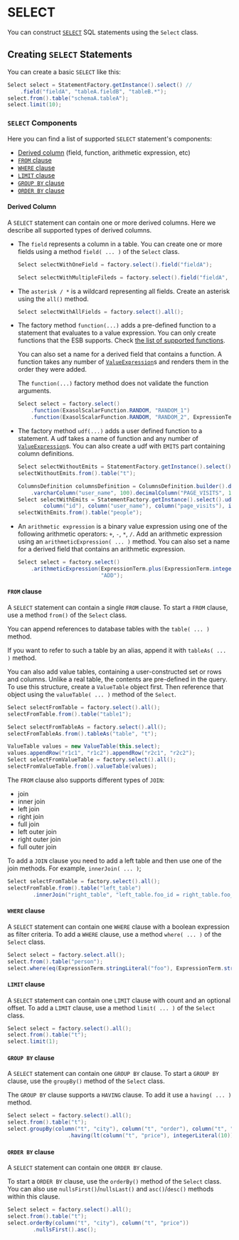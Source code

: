 # SELECT 

You can construct [`SELECT`](https://docs.exasol.com/sql/select.htm) SQL statements using the `Select` class.

## Creating `SELECT` Statements

You can create a basic `SELECT` like this:

```java
Select select = StatementFactory.getInstance().select() //
    .field("fieldA", "tableA.fieldB", "tableB.*");
select.from().table("schemaA.tableA");
select.limit(10);
```

### `SELECT` Components

Here you can find a list of supported `SELECT` statement's components:

- [Derived column](#derived-column) (field, function, arithmetic expression, etc)
- [`FROM` clause](#from-clause)
- [`WHERE` clause](#where-clause)
- [`LIMIT` clause](#limit-clause)
- [`GROUP BY` clause](#group-by-clause)
- [`ORDER BY` clause](#order-by-clause)

#### Derived Column

A `SELECT` statement can contain one or more derived columns. Here we describe all supported types of derived columns.

- The `field` represents a column in a table. You can create one or more fields using a method `field( ... )` of the `Select` class.

    ```java
    Select selectWithOneField = factory.select().field("fieldA");

    Select selectWithMultipleFileds = factory.select().field("fieldA", "tableA.fieldB", "tableB.*");
    ```

- The `asterisk / *` is  a wildcard representing all fields. Create an asterisk using the `all()` method.

    ```java
    Select selectWithAllFields = factory.select().all();
    ```

- The factory method `function(...)` adds a pre-defined function to a statement that evaluates to a value expression.
You can only create functions that the ESB supports. Check [the list of supported functions](../list_of_supported_exasol_functions.md).

    You can also set a name for a derived field that contains a function. 
A function takes any number of [`ValueExpression`](../../../src/main/java/com/exasol/sql/expression/ValueExpression.java)s 
and renders them in the order they were added. 

    The `function(...)` factory method does not validate the function arguments.

    ```java
    Select select = factory.select()
        .function(ExasolScalarFunction.RANDOM, "RANDOM_1")
        .function(ExasolScalarFunction.RANDOM, "RANDOM_2", ExpressionTerm.integerLiteral(5), ExpressionTerm.integerLiteral(20));
    ```

- The factory method `udf(...)` adds a user defined function to a statement. 
A udf takes a name of function and any number of [`ValueExpression`](../../../src/main/java/com/exasol/sql/expression/ValueExpression.java)s.
You can also create a udf with `EMITS` part containing column definitions.
  
    ```java
    Select selectWithoutEmits = StatementFactory.getInstance().select().udf("my_average", column("x"));
    selectWithoutEmits.from().table("t");

    ColumnsDefinition columnsDefinition = ColumnsDefinition.builder().decimalColumn("id", 18, 0)
        .varcharColumn("user_name", 100).decimalColumn("PAGE_VISITS", 18, 0).build();
    Select selectWithEmits = StatementFactory.getInstance().select().udf("sample_simple", columnsDefinition,
            column("id"), column("user_name"), column("page_visits"), integerLiteral(20));
    selectWithEmits.from().table("people");
    ```

- An `arithmetic expression` is a binary value expression using one of the following arithmetic operators: `+`, `-`, `*`, `/`.
Add an arithmetic expression using an `arithmeticExpression( ... )` method.
You can also set a name for a derived field that contains an arithmetic expression. 

    ```java
    Select select = factory.select()
        .arithmeticExpression(ExpressionTerm.plus(ExpressionTerm.integerLiteral(1000), ExpressionTerm.integerLiteral(234)),
                              "ADD");
    ```

#### `FROM` clause

A `SELECT` statement can contain a single `FROM` clause.
To start a `FROM` clause, use a method `from()` of the `Select` class.

You can append references to database tables with the `table( ... )` method.

If you want to refer to such a table by an alias,  append it with `tableAs( ... )` method.

You can also add value tables, containing a user-constructed set or rows and columns. Unlike a real table, the contents are pre-defined in the query. To use this structure, create a `ValueTable` object first. Then reference that object using the  `valueTable( ... )` method of the `Select`.

```java
Select selectFromTable = factory.select().all();
selectFromTable.from().table("table1");

Select selectFromTableAs = factory.select().all();
selectFromTableAs.from().tableAs("table", "t");

ValueTable values = new ValueTable(this.select);
values.appendRow("r1c1", "r1c2").appendRow("r2c1", "r2c2");
Select selectFromValueTable = factory.select().all();
selectFromValueTable.from().valueTable(values);
```

The `FROM` clause also supports different types of `JOIN`:

- join
- inner join
- left join
- right join
- full join
- left outer join
- right outer join
- full outer join

To add a `JOIN` clause you need to add a left table and then use one of the join methods. For example, `innerJoin( ... )`; 

```java
Select selectFromTable = factory.select().all();
selectFromTable.from().table("left_table")
        .innerJoin("right_table", "left_table.foo_id = right_table.foo_id");  
```
#### `WHERE` clause

A `SELECT` statement can contain one `WHERE` clause with a boolean expression as filter criteria.
To add a `WHERE` clause, use a method `where( ... )` of the `Select` class. 

```java
Select select = factory.select.all();
select.from().table("person");
select.where(eq(ExpressionTerm.stringLiteral("foo"), ExpressionTerm.stringLiteral("bar")));
```

#### `LIMIT` clause

A `SELECT` statement can contain one `LIMIT` clause with count and an optional offset.
To add a `LIMIT` clause, use a method `limit( ... )` of the `Select` class. 

```java
Select select = factory.select().all();
select.from().table("t");
select.limit(1);
```

#### `GROUP BY` clause

A `SELECT` statement can contain one `GROUP BY` clause.
To start a `GROUP BY` clause, use the `groupBy()` method of the `Select` class. 

The `GROUP BY` clause supports a `HAVING` clause. To add it use a `having( ... )` method.

```java
Select select = factory.select().all();
select.from().table("t");
select.groupBy(column("t", "city"), column("t", "order"), column("t", "price"))
                   .having(lt(column("t", "price"), integerLiteral(10)));
```

#### `ORDER BY` clause

A `SELECT` statement can contain one `ORDER BY` clause.

To start a `ORDER BY` clause, use the `orderBy()` method of the `Select` class.
You can also use `nullsFirst()`/`nullsLast()` and `asc()`/`desc()` methods within this clause.

```java
Select select = factory.select().all();
select.from().table("t");
select.orderBy(column("t", "city"), column("t", "price"))
        .nullsFirst().asc();
```
